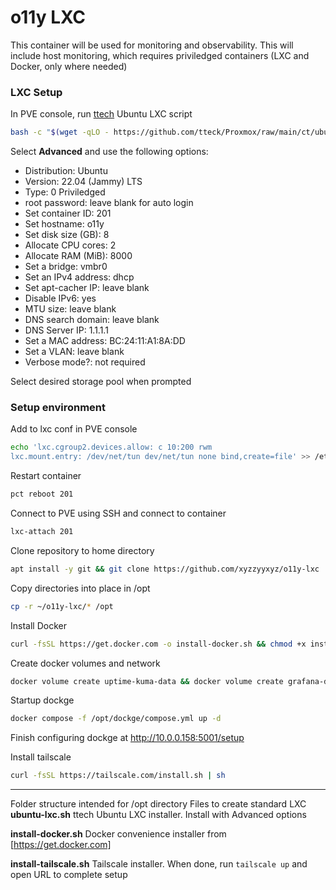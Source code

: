 # o11y LXC

This container will be used for monitoring and observability. This will include host monitoring, which requires priviledged containers (LXC and Docker, only where needed)

### LXC Setup

In PVE console, run [ttech](https://tteck.github.io/Proxmox/) Ubuntu LXC script

```sh
bash -c "$(wget -qLO - https://github.com/tteck/Proxmox/raw/main/ct/ubuntu.sh)"
```

Select **Advanced** and use the following options:

- Distribution: Ubuntu
- Version: 22.04 (Jammy) LTS
- Type: 0 Priviledged
- root password: leave blank for auto login
- Set container ID: 201
- Set hostname: o11y
- Set disk size (GB): 8
- Allocate CPU cores: 2
- Allocate RAM (MiB): 8000
- Set a bridge: vmbr0
- Set an IPv4 address: dhcp
- Set apt-cacher IP: leave blank
- Disable IPv6: yes
- MTU size: leave blank
- DNS search domain: leave blank
- DNS Server IP: 1.1.1.1
- Set a MAC address: BC:24:11:A1:8A:DD
- Set a VLAN: leave blank
- Verbose mode?: not required

Select desired storage pool when prompted

### Setup environment

Add to lxc conf in PVE console

```sh
echo 'lxc.cgroup2.devices.allow: c 10:200 rwm
lxc.mount.entry: /dev/net/tun dev/net/tun none bind,create=file' >> /etc/pve/lxc/201.conf
```

Restart container

```sh
pct reboot 201
```

Connect to PVE using SSH and connect to container

```sh
lxc-attach 201
```

Clone repository to home directory

```sh
apt install -y git && git clone https://github.com/xyzzyyxyz/o11y-lxc
```

Copy directories into place in /opt

```sh
cp -r ~/o11y-lxc/* /opt
```

Install Docker

```sh
curl -fsSL https://get.docker.com -o install-docker.sh && chmod +x install-docker.sh && ./install-docker.sh
```

Create docker volumes and network

```sh
docker volume create uptime-kuma-data && docker volume create grafana-data && docker volume create prometheus-data && docker volume create influxdb-data && docker network create monitoring
```

Startup dockge

```sh
docker compose -f /opt/dockge/compose.yml up -d
```

Finish configuring dockge at http://10.0.0.158:5001/setup

Install tailscale

```sh
curl -fsSL https://tailscale.com/install.sh | sh
```

---

Folder structure intended for /opt directory
Files to create standard LXC
**ubuntu-lxc.sh** ttech Ubuntu LXC installer. Install with Advanced options

**install-docker.sh** Docker convenience installer from [https://get.docker.com]

**install-tailscale.sh** Tailscale installer. When done, run `tailscale up` and open URL to complete setup


